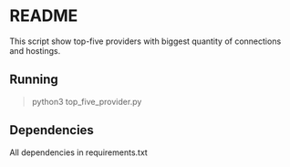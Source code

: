 # README

This script show top-five providers with biggest quantity of connections and hostings.

## Running

> python3 top_five_provider.py

## Dependencies

All dependencies in requirements.txt